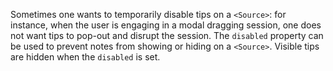 Sometimes one wants to temporarily disable tips on a `<Source>`: for instance, when the user is engaging in a modal dragging session, one does not want tips to pop-out and disrupt the session. The `disabled` property can be used to prevent notes from showing or hiding on a `<Source>`.
Visible tips are hidden when the `disabled` is set.
